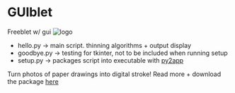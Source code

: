 # GUIblet
Freeblet w/ gui
![logo](https://stripe-camo.global.ssl.fastly.net/c50826aa6b53c00c0f26feacfcf3c0a895028275/68747470733a2f2f73332e616d617a6f6e6177732e636f6d2f66726565626c65742e636f6d2f66617669636f6e2e706e67)

- hello.py -> main script. thinning algorithms + output display
- goodbye.py -> testing for tkinter, not to be included when running setup
- setup.py -> packages script into executable with [py2app](https://py2app.readthedocs.io/en/latest/)

Turn photos of paper drawings into digital stroke! Read more + download the package [here](https://freeblet.com/)
